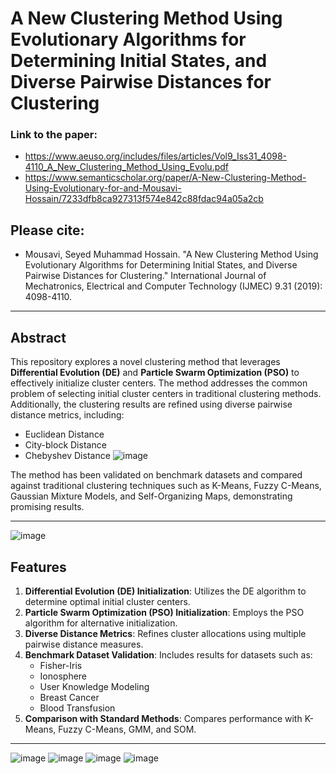 # A New Clustering Method Using Evolutionary Algorithms for Determining Initial States, and Diverse Pairwise Distances for Clustering

### Link to the paper:
- https://www.aeuso.org/includes/files/articles/Vol9_Iss31_4098-4110_A_New_Clustering_Method_Using_Evolu.pdf
- https://www.semanticscholar.org/paper/A-New-Clustering-Method-Using-Evolutionary-for-and-Mousavi-Hossain/7233dfb8ca927313f574e842c88fdac94a05a2cb
## Please cite:
- Mousavi, Seyed Muhammad Hossain. "A New Clustering Method Using Evolutionary Algorithms for Determining Initial States, and Diverse Pairwise Distances for Clustering." International Journal of Mechatronics, Electrical and Computer Technology (IJMEC) 9.31 (2019): 4098-4110.
---

## Abstract

This repository explores a novel clustering method that leverages **Differential Evolution (DE)** and **Particle Swarm Optimization (PSO)** to effectively initialize cluster centers. The method addresses the common problem of selecting initial cluster centers in traditional clustering methods. Additionally, the clustering results are refined using diverse pairwise distance metrics, including:

- Euclidean Distance
- City-block Distance
- Chebyshev Distance
![image](https://github.com/user-attachments/assets/768d6d14-8fcd-496b-9d40-c45df1c961a8)

The method has been validated on benchmark datasets and compared against traditional clustering techniques such as K-Means, Fuzzy C-Means, Gaussian Mixture Models, and Self-Organizing Maps, demonstrating promising results.

---
![image](https://github.com/user-attachments/assets/f332297b-30ba-403e-85bf-9dc0ee2cf38e)

## Features

1. **Differential Evolution (DE) Initialization**: Utilizes the DE algorithm to determine optimal initial cluster centers.
2. **Particle Swarm Optimization (PSO) Initialization**: Employs the PSO algorithm for alternative initialization.
3. **Diverse Distance Metrics**: Refines cluster allocations using multiple pairwise distance measures.
4. **Benchmark Dataset Validation**: Includes results for datasets such as:
   - Fisher-Iris
   - Ionosphere
   - User Knowledge Modeling
   - Breast Cancer
   - Blood Transfusion
5. **Comparison with Standard Methods**: Compares performance with K-Means, Fuzzy C-Means, GMM, and SOM.

---
![image](https://github.com/user-attachments/assets/0f76af2f-878a-4d2f-8614-fe9fd8c9830d)
![image](https://github.com/user-attachments/assets/7bf38535-4f58-45af-ad6a-b69b3a2431bf)
![image](https://github.com/user-attachments/assets/9a7df459-ee4c-40e7-bb9d-2c40c2894a75)
![image](https://github.com/user-attachments/assets/cb2a6b15-9f95-4a49-bb15-93d1d795c096)
